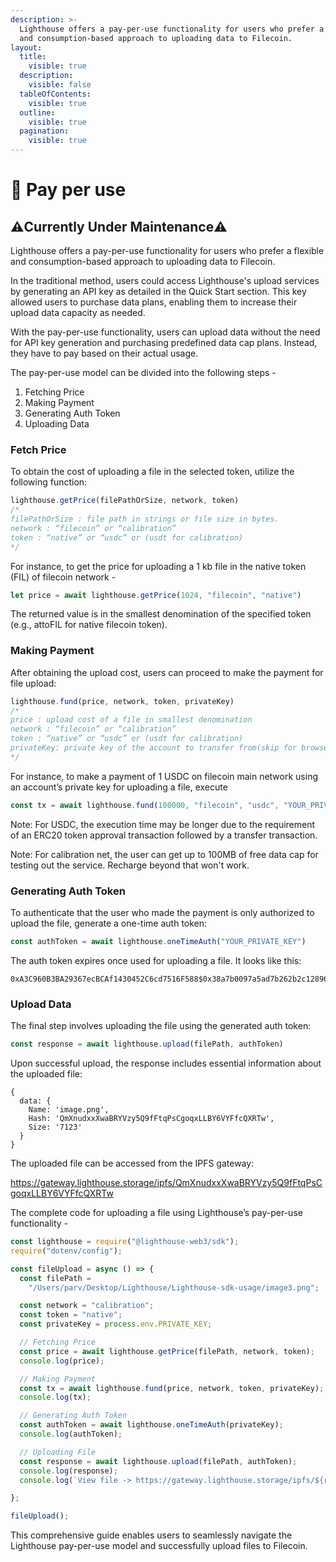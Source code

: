```yaml
---
description: >-
  Lighthouse offers a pay-per-use functionality for users who prefer a flexible
  and consumption-based approach to uploading data to Filecoin.
layout:
  title:
    visible: true
  description:
    visible: false
  tableOfContents:
    visible: true
  outline:
    visible: true
  pagination:
    visible: true
---
```


# 💸 Pay per use

## ⚠️Currently Under Maintenance⚠️

Lighthouse offers a pay-per-use functionality for users who prefer a flexible and consumption-based approach to uploading data to Filecoin.

In the traditional method, users could access Lighthouse's upload services by generating an API key as detailed in the Quick Start section. This key allowed users to purchase data plans, enabling them to increase their upload data capacity as needed.

With the pay-per-use functionality, users can upload data without the need for API key generation and purchasing predefined data cap plans. Instead, they have to pay based on their actual usage.

The pay-per-use model can be divided into the following steps -

1. Fetching Price
2. Making Payment
3. Generating Auth Token
4. Uploading Data

### Fetch Price

To obtain the cost of uploading a file in the selected token, utilize the following function:

```javascript
lighthouse.getPrice(filePathOrSize, network, token)
/*
filePathOrSize : file path in strings or file size in bytes.
network : “filecoin” or “calibration”
token : “native” or “usdc” or (usdt for calibration)
*/
```

For instance, to get the price for uploading a 1 kb file in the native token (FIL) of filecoin network -

```javascript
let price = await lighthouse.getPrice(1024, "filecoin", "native")
```

The returned value is in the smallest denomination of the specified token (e.g., attoFIL for native filecoin token).

### Making Payment

After obtaining the upload cost, users can proceed to make the payment for file upload:

```javascript
lighthouse.fund(price, network, token, privateKey)
/*
price : upload cost of a file in smallest denomination
network : “filecoin” or “calibration”
token : “native” or “usdc” or (usdt for calibration)
privateKey: private key of the account to transfer from(skip for browser app)
*/
```

For instance, to make a payment of 1 USDC on filecoin main network using an account’s private key for uploading a file, execute

```javascript
const tx = await lighthouse.fund(100000, "filecoin", "usdc", "YOUR_PRIVATE_KEY")
```

Note: For USDC, the execution time may be longer due to the requirement of an ERC20 token approval transaction followed by a transfer transaction.

Note: For calibration net, the user can get up to 100MB of free data cap for testing out the service. Recharge beyond that won't work.

### Generating Auth Token

To authenticate that the user who made the payment is only authorized to upload the file, generate a one-time auth token:

```javascript
const authToken = await lighthouse.oneTimeAuth("YOUR_PRIVATE_KEY")
```

The auth token expires once used for uploading a file. It looks like this:

```
0xA3C960B3BA29367ecBCAf1430452C6cd7516F588$0x38a7b0097a5ad7b262b2c128967a9922b61027e812fba36d966936abdd5295b27c57be0af3a251cef5fbdcf92c22b338f296f02990d9c19160cf342b7fa2e8ab1b
```

### Upload Data

The final step involves uploading the file using the generated auth token:

```javascript
const response = await lighthouse.upload(filePath, authToken)
```

Upon successful upload, the response includes essential information about the uploaded file:

```
{
  data: {
    Name: 'image.png',
    Hash: 'QmXnudxxXwaBRYVzy5Q9fFtqPsCgoqxLLBY6VYFfcQXRTw',
    Size: '7123'
  }
}
```

The uploaded file can be accessed from the IPFS gateway:

https://gateway.lighthouse.storage/ipfs/QmXnudxxXwaBRYVzy5Q9fFtqPsCgoqxLLBY6VYFfcQXRTw

The complete code for uploading a file using Lighthouse’s pay-per-use functionality -

```javascript
const lighthouse = require("@lighthouse-web3/sdk");
require("dotenv/config");

const fileUpload = async () => {
  const filePath =
    "/Users/parv/Desktop/Lighthouse/Lighthouse-sdk-usage/image3.png";

  const network = "calibration";
  const token = "native";
  const privateKey = process.env.PRIVATE_KEY;

  // Fetching Price
  const price = await lighthouse.getPrice(filePath, network, token);
  console.log(price);

  // Making Payment
  const tx = await lighthouse.fund(price, network, token, privateKey);
  console.log(tx);

  // Generating Auth Token
  const authToken = await lighthouse.oneTimeAuth(privateKey);
  console.log(authToken);

  // Uploading File
  const response = await lighthouse.upload(filePath, authToken);
  console.log(response);
  console.log(`View file -> https://gateway.lighthouse.storage/ipfs/${response.data.Hash}`);

};

fileUpload();
```

This comprehensive guide enables users to seamlessly navigate the Lighthouse pay-per-use model and successfully upload files to Filecoin.

